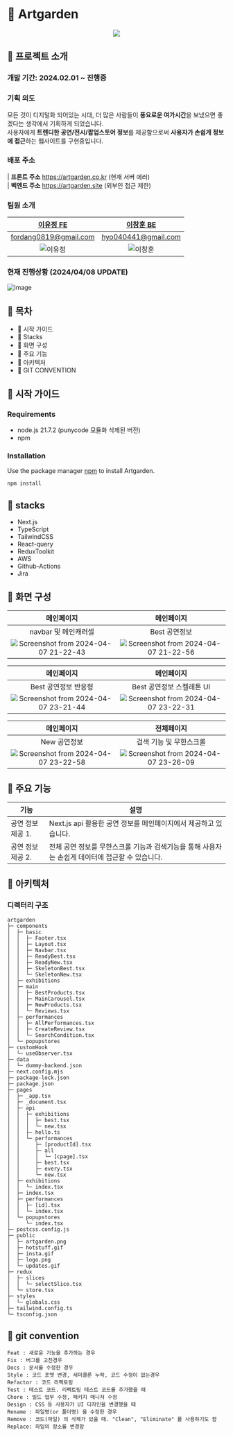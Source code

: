 # 👋 Artgarden

<p align='center'>
  <img src='https://github.com/FordangIT/Artgarden/assets/93567754/403980c0-0a52-4f8d-a6cc-412256910b67'/>
</p>

## 🙉 프로젝트 소개

### 개발 기간: 2024.02.01 ~ 진행중

### 기획 의도

모든 것이 디지털화 되어있는 시대, 더 많은 사람들이 **풍요로운 여가시간**을 보냈으면 좋겠다는 생각에서 기획하게 되었습니다.
</br>
사용자에게 **트렌디한 공연/전시/팝업스토어 정보**를 제공함으로써 **사용자가 손쉽게 정보에 접근**하는 웹사이트를 구현중입니다.

###

### 배포 주소

| **프론트 주소** https://artgarden.co.kr (현재 서버 에러)
</br>
| **벡엔드 주소** https://artgarden.site (외부인 접근 제한)

### 팀원 소개

|            [이유정 FE](https://github.com/FordangIT)            |           [이창훈 BE](https://github.com/ChangHoon97)            |
| :-------------------------------------------------------------: | :--------------------------------------------------------------: |
|                      fordang0819@gmail.com                      |                       hyo040441@gmail.com                        |
| ![이유정](https://avatars.githubusercontent.com/u/93567754?v=4) | ![이창훈](https://avatars.githubusercontent.com/u/118735836?v=4) |

### 현재 진행상황 (2024/04/08 UPDATE)

![image](https://github.com/FordangIT/Artgarden/assets/93567754/0b28ff0e-ff95-40c3-b461-27efd48bcad8)

## 🙉 목차

- 📍 시작 가이드
- 📍 Stacks
- 📍 화면 구성
- 📍 주요 기능
- 📍 아키텍처
- 📍 GIT CONVENTION

## 🙉 시작 가이드

### Requirements

- node.js 21.7.2 (punycode 모듈화 삭제된 버전) 
- npm

### Installation

Use the package manager [npm](https://www.npmjs.com/) to install Artgarden.

```bash
npm install
```

## 🙉 stacks

- Next.js
- TypeScript
- TailwindCSS
- React-query
- ReduxToolkit
- AWS
- Github-Actions
- Jira

## 🙉 화면 구성

|                                                             메인페이지                                                              |                                                             메인페이지                                                              |
| :---------------------------------------------------------------------------------------------------------------------------------: | :---------------------------------------------------------------------------------------------------------------------------------: |
|                                                        navbar 및 메인캐러셀                                                         |                                                            Best 공연정보                                                            |
| ![Screenshot from 2024-04-07 21-22-43](https://github.com/FordangIT/Artgarden/assets/93567754/3084abc2-194e-4ab4-8c38-792072d11581) | ![Screenshot from 2024-04-07 21-22-56](https://github.com/FordangIT/Artgarden/assets/93567754/89c3c76a-b835-4bb9-b3a3-004b2c567ecf) |

|                                                             메인페이지                                                              |                                                             메인페이지                                                              |
| :---------------------------------------------------------------------------------------------------------------------------------: | :---------------------------------------------------------------------------------------------------------------------------------: |
|                                                        Best 공연정보 반응형                                                         |                                                      Best 공연정보 스켈레톤 UI                                                      |
| ![Screenshot from 2024-04-07 23-21-44](https://github.com/FordangIT/Artgarden/assets/93567754/dace54d4-712e-42e4-b9dc-a6a9e7841e34) | ![Screenshot from 2024-04-07 23-22-31](https://github.com/FordangIT/Artgarden/assets/93567754/f91d1444-4fe3-41bb-9669-d3bd1e420e88) |

|                                                             메인페이지                                                              |                                                             전체페이지                                                              |
| :---------------------------------------------------------------------------------------------------------------------------------: | :---------------------------------------------------------------------------------------------------------------------------------: |
|                                                            New 공연정보                                                             |                                                       검색 기능 및 무한스크롤                                                       |
| ![Screenshot from 2024-04-07 23-22-58](https://github.com/FordangIT/Artgarden/assets/93567754/0524c87c-ecb0-4032-8711-f317a026a32c) | ![Screenshot from 2024-04-07 23-26-09](https://github.com/FordangIT/Artgarden/assets/93567754/cdb43b5f-b9cc-4185-adc5-bb6f64ec93c5) |

## 🙉 주요 기능

| 기능              | 설명                                                                                            |
| ----------------- | ----------------------------------------------------------------------------------------------- |
| 공연 정보 제공 1. | Next.js api 활용한 공연 정보를 메인페이지에서 제공하고 있습니다.                                |
| 공연 정보 제공 2. | 전체 공연 정보를 무한스크롤 기능과 검색기능을 통해 사용자는 손쉽게 데이터에 접근할 수 있습니다. |

## 🙉 아키텍처

### 디렉터리 구조

```
artgarden
├─ components
│  ├─ basic
│  │  ├─ Footer.tsx
│  │  ├─ Layout.tsx
│  │  ├─ Navbar.tsx
│  │  ├─ ReadyBest.tsx
│  │  ├─ ReadyNew.tsx
│  │  ├─ SkeletonBest.tsx
│  │  └─ SkeletonNew.tsx
│  ├─ exhibitions
│  ├─ main
│  │  ├─ BestProducts.tsx
│  │  ├─ MainCarousel.tsx
│  │  ├─ NewProducts.tsx
│  │  └─ Reviews.tsx
│  ├─ performances
│  │  ├─ AllPerformances.tsx
│  │  ├─ CreateReview.tsx
│  │  └─ SearchCondition.tsx
│  └─ popupstores
├─ customHook
│  └─ useObserver.tsx
├─ data
│  └─ dummy-backend.json
├─ next.config.mjs
├─ package-lock.json
├─ package.json
├─ pages
│  ├─ _app.tsx
│  ├─ _document.tsx
│  ├─ api
│  │  ├─ exhibitions
│  │  │  ├─ best.tsx
│  │  │  └─ new.tsx
│  │  ├─ hello.ts
│  │  └─ performances
│  │     ├─ [productId].tsx
│  │     ├─ all
│  │     │  └─ [cpage].tsx
│  │     ├─ best.tsx
│  │     ├─ every.tsx
│  │     └─ new.tsx
│  ├─ exhibitions
│  │  └─ index.tsx
│  ├─ index.tsx
│  ├─ performances
│  │  ├─ [id].tsx
│  │  └─ index.tsx
│  └─ popupstores
│     └─ index.tsx
├─ postcss.config.js
├─ public
│  ├─ artgarden.png
│  ├─ hotstuff.gif
│  ├─ insta.gif
│  ├─ logo.png
│  └─ updates.gif
├─ redux
│  ├─ slices
│  │  └─ selectSlice.tsx
│  └─ store.tsx
├─ styles
│  └─ globals.css
├─ tailwind.config.ts
└─ tsconfig.json
```

## 🙉 git convention

```
Feat : 새로운 기능을 추가하는 경우
Fix : 버그를 고친경우
Docs : 문서를 수정한 경우
Style : 코드 포맷 변경, 세미콜론 누락, 코드 수정이 없는경우
Refactor : 코드 리펙토링
Test : 테스트 코드. 리펙토링 테스트 코드를 추가했을 때
Chore : 빌드 업무 수정, 패키지 매니저 수정
Design : CSS 등 사용자가 UI 디자인을 변경했을 때
Rename : 파일명(or 폴더명) 을 수정한 경우
Remove : 코드(파일) 의 삭제가 있을 때. "Clean", "Eliminate" 를 사용하기도 함
Replace: 파일의 장소를 변경함
```
